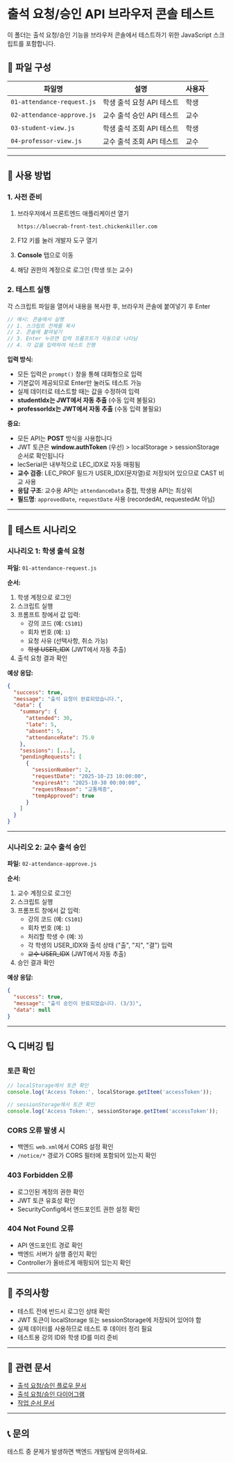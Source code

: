 # 출석 요청/승인 API 브라우저 콘솔 테스트

이 폴더는 출석 요청/승인 기능을 브라우저 콘솔에서 테스트하기 위한 JavaScript 스크립트를 포함합니다.

## 📁 파일 구성

| 파일명 | 설명 | 사용자 |
|--------|------|--------|
| `01-attendance-request.js` | 학생 출석 요청 API 테스트 | 학생 |
| `02-attendance-approve.js` | 교수 출석 승인 API 테스트 | 교수 |
| `03-student-view.js` | 학생 출석 조회 API 테스트 | 학생 |
| `04-professor-view.js` | 교수 출석 조회 API 테스트 | 교수 |

---

## 🚀 사용 방법

### 1. 사전 준비

1. 브라우저에서 프론트엔드 애플리케이션 열기
   ```
   https://bluecrab-front-test.chickenkiller.com
   ```

2. F12 키를 눌러 개발자 도구 열기

3. **Console** 탭으로 이동

4. 해당 권한의 계정으로 로그인 (학생 또는 교수)

### 2. 테스트 실행

각 스크립트 파일을 열어서 내용을 복사한 후, 브라우저 콘솔에 붙여넣기 후 Enter

```javascript
// 예시: 콘솔에서 실행
// 1. 스크립트 전체를 복사
// 2. 콘솔에 붙여넣기
// 3. Enter 누르면 입력 프롬프트가 자동으로 나타남
// 4. 각 값을 입력하여 테스트 진행
```

**입력 방식:**
- 모든 입력은 `prompt()` 창을 통해 대화형으로 입력
- 기본값이 제공되므로 Enter만 눌러도 테스트 가능
- 실제 데이터로 테스트할 때는 값을 수정하여 입력
- **studentIdx는 JWT에서 자동 추출** (수동 입력 불필요)
- **professorIdx는 JWT에서 자동 추출** (수동 입력 불필요)

**중요:**
- 모든 API는 **POST** 방식을 사용합니다
- JWT 토큰은 **window.authToken** (우선) > localStorage > sessionStorage 순서로 확인됩니다
- lecSerial은 내부적으로 LEC_IDX로 자동 매핑됨
- **교수 검증**: LEC_PROF 필드가 USER_IDX(문자열)로 저장되어 있으므로 CAST 비교 사용
- **응답 구조**: 교수용 API는 `attendanceData` 중첩, 학생용 API는 최상위
- **필드명**: `approvedDate`, `requestDate` 사용 (recordedAt, requestedAt 아님)

---

## 📝 테스트 시나리오

### 시나리오 1: 학생 출석 요청
**파일:** `01-attendance-request.js`

**순서:**

1. 학생 계정으로 로그인
2. 스크립트 실행
3. 프롬프트 창에서 값 입력:
   - 강의 코드 (예: `CS101`)
   - 회차 번호 (예: `1`)
   - 요청 사유 (선택사항, 취소 가능)
   - ~~학생 USER_IDX~~ (JWT에서 자동 추출)
4. 출석 요청 결과 확인

**예상 응답:**
```json
{
  "success": true,
  "message": "출석 요청이 완료되었습니다.",
  "data": {
    "summary": {
      "attended": 30,
      "late": 5,
      "absent": 5,
      "attendanceRate": 75.0
    },
    "sessions": [...],
    "pendingRequests": [
      {
        "sessionNumber": 2,
        "requestDate": "2025-10-23 10:00:00",
        "expiresAt": "2025-10-30 00:00:00",
        "requestReason": "교통체증",
        "tempApproved": true
      }
    ]
  }
}
```

---

### 시나리오 2: 교수 출석 승인

**파일:** `02-attendance-approve.js`

**순서:**

1. 교수 계정으로 로그인
2. 스크립트 실행
3. 프롬프트 창에서 값 입력:
   - 강의 코드 (예: `CS101`)
   - 회차 번호 (예: `1`)
   - 처리할 학생 수 (예: `3`)
   - 각 학생의 USER_IDX와 출석 상태 ("출", "지", "결") 입력
   - ~~교수 USER_IDX~~ (JWT에서 자동 추출)
4. 승인 결과 확인

**예상 응답:**

```json
{
  "success": true,
  "message": "출석 승인이 완료되었습니다. (3/3)",
  "data": null
}
```

---

## 🔍 디버깅 팁

### 토큰 확인
```javascript
// localStorage에서 토큰 확인
console.log('Access Token:', localStorage.getItem('accessToken'));

// sessionStorage에서 토큰 확인
console.log('Access Token:', sessionStorage.getItem('accessToken'));
```

### CORS 오류 발생 시
- 백엔드 `web.xml`에서 CORS 설정 확인
- `/notice/*` 경로가 CORS 필터에 포함되어 있는지 확인

### 403 Forbidden 오류
- 로그인된 계정의 권한 확인
- JWT 토큰 유효성 확인
- SecurityConfig에서 엔드포인트 권한 설정 확인

### 404 Not Found 오류
- API 엔드포인트 경로 확인
- 백엔드 서버가 실행 중인지 확인
- Controller가 올바르게 매핑되어 있는지 확인

---

## 📌 주의사항

- 테스트 전에 반드시 로그인 상태 확인
- JWT 토큰이 localStorage 또는 sessionStorage에 저장되어 있어야 함
- 실제 데이터를 사용하므로 테스트 후 데이터 정리 필요
- 테스트용 강의 ID와 학생 ID를 미리 준비

---

## 🔗 관련 문서

- [출석 요청/승인 플로우 문서](../../출결관리/출석요청승인_플로우.md)
- [출석 요청/승인 다이어그램](../../출결관리/출석요청승인_플로우.drawio)
- [작업 순서 문서](../../출결관리/작업%20수순/01_작업_순서_전체.md)

---

## 📞 문의

테스트 중 문제가 발생하면 백엔드 개발팀에 문의하세요.
